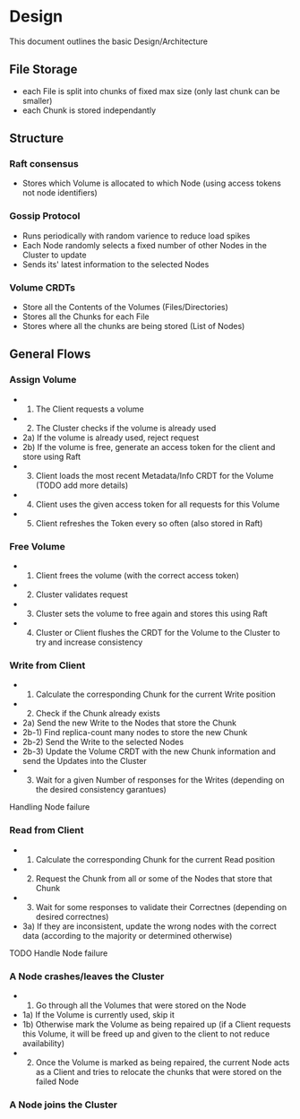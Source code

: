 # Design
This document outlines the basic Design/Architecture

## File Storage
* each File is split into chunks of fixed max size (only last chunk can be smaller)
* each Chunk is stored independantly

## Structure
### Raft consensus
* Stores which Volume is allocated to which Node (using access tokens not node identifiers)

### Gossip Protocol
* Runs periodically with random varience to reduce load spikes
* Each Node randomly selects a fixed number of other Nodes in the Cluster to update
* Sends its' latest information to the selected Nodes

### Volume CRDTs
* Store all the Contents of the Volumes (Files/Directories)
* Stores all the Chunks for each File
* Stores where all the chunks are being stored (List of Nodes)

## General Flows
### Assign Volume
* 1) The Client requests a volume
* 2) The Cluster checks if the volume is already used
* 2a) If the volume is already used, reject request
* 2b) If the volume is free, generate an access token for the client and store using Raft
* 3) Client loads the most recent Metadata/Info CRDT for the Volume (TODO add more details)
* 4) Client uses the given access token for all requests for this Volume
* 5) Client refreshes the Token every so often (also stored in Raft)

### Free Volume
* 1) Client frees the volume (with the correct access token)
* 2) Cluster validates request
* 3) Cluster sets the volume to free again and stores this using Raft
* 4) Cluster or Client flushes the CRDT for the Volume to the Cluster to try and increase consistency

### Write from Client
* 1) Calculate the corresponding Chunk for the current Write position
* 2) Check if the Chunk already exists
* 2a) Send the new Write to the Nodes that store the Chunk
* 2b-1) Find replica-count many nodes to store the new Chunk
* 2b-2) Send the Write to the selected Nodes
* 2b-3) Update the Volume CRDT with the new Chunk information and send the Updates into the Cluster
* 3) Wait for a given Number of responses for the Writes (depending on the desired consistency garantues)

Handling Node failure


### Read from Client
* 1) Calculate the corresponding Chunk for the current Read position
* 2) Request the Chunk from all or some of the Nodes that store that Chunk
* 3) Wait for some responses to validate their Correctnes (depending on desired correctnes)
* 3a) If they are inconsistent, update the wrong nodes with the correct data (according to the majority or determined otherwise)

TODO Handle Node failure

### A Node crashes/leaves the Cluster
* 1) Go through all the Volumes that were stored on the Node
* 1a) If the Volume is currently used, skip it
* 1b) Otherwise mark the Volume as being repaired up (if a Client requests this Volume, it will be freed up and given to the client to not reduce availability)
* 2) Once the Volume is marked as being repaired, the current Node acts as a Client and tries to relocate the chunks that were stored on the failed Node

### A Node joins the Cluster
